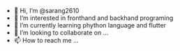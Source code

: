 - 👋 Hi, I’m @sarang2610
- 👀 I’m interested in fronthand and backhand programing
- 🌱 I’m currently learning phython language and flutter
- 💞️ I’m looking to collaborate on ...
- 📫 How to reach me ...

<!---
sarang2610/sarang2610 is a ✨ special ✨ repository because its `README.md` (this file) appears on your GitHub profile.
You can click the Preview link to take a look at your changes.
--->
